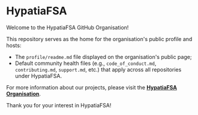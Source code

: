 # HypatiaFSA

Welcome to the HypatiaFSA GitHub Organisation!

This repository serves as the home for the organisation's public profile and
hosts:

- The `profile/readme.md` file displayed on the organisation's public page;
- Default community health files (e.g., `code_of_conduct.md`, `contributing.md`,
  `support.md`, etc.) that apply across all repositories under HypatiaFSA.

For more information about our projects, please visit the
[**HypatiaFSA Organisation**](https://github.com/HypatiaFSA).

Thank you for your interest in HypatiaFSA!
